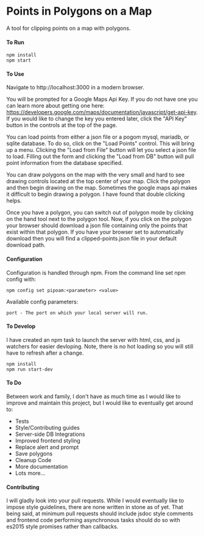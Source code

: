 # Points in Polygons on a Map
A tool for clipping points on a map with polygons.
#### To Run
```
npm install
npm start
```
#### To Use
Navigate to http://localhost:3000 in a modern browser.

You will be prompted for a Google Maps Api Key.  If you do not have one you can learn more about
getting one here: https://developers.google.com/maps/documentation/javascript/get-api-key.
If you would like to change the key you entered later, click the "API Key" button in the controls at
the top of the page.

You can load points from either a json file or a pogom mysql, mariadb, or sqlite database.
To do so, click on the "Load Points" control.  This will bring up a menu.  Clicking the "Load from
File" button will let you select a json file to load.  Filling out the form and clicking the "Load
from DB" button will pull point information from the database specified.

You can draw polygons on the map with the very small and hard to see drawing controls located at the
top center of your map.  Click the polygon and then begin drawing on the map.  Sometimes the google
maps api makes it difficult to begin drawing a polygon.  I have found that double clicking helps.

Once you have a polygon, you can switch out of polygon mode by clicking on the hand tool next to the
polygon tool.  Now, if you click on the polygon your browser should download a json file containing
only the points that exist within that polygon.  If you have your browser set to automatically
download then you will find a clipped-points.json file in your default download path.

#### Configuration
Configuration is handled through npm.  From the command line set npm config with:
```
npm config set pipoam:<parameter> <value>
```
Available config parameters:
```
port - The port on which your local server will run.
```
#### To Develop
I have created an npm task to launch the server with html, css, and js watchers for easier
devloping.  Note, there is no hot loading so you will still have to refresh after a change.
```
npm install
npm run start-dev
```

#### To Do
Between work and family, I don't have as much time as I would like to improve and maintain this
project, but I would like to eventually get around to:
* Tests
* Style/Contributing guides
* Server-side DB Integrations
* Improved frontend styling
* Replace alert and prompt
* Save polygons
* Cleanup Code
* More documentation
* Lots more...
#### Contributing
I will gladly look into your pull requests.  While I would eventually like to impose style guidelines, there are none written in stone as of yet.  That being said, at minimum pull requests should include jsdoc style comments and frontend code performing asynchronous tasks should do so with es2015 style promises rather than callbacks.
